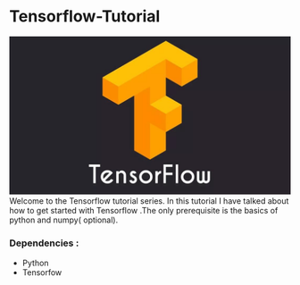 # Tensorflow-Tutorial
![](Tensorflow_image.jpg)
Welcome to the Tensorflow tutorial series. In this tutorial I have talked about how to get started with Tensorflow .The only prerequisite is the basics of python and numpy( optional).
### Dependencies :
 - Python
 - Tensorfow
